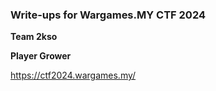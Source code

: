 ### Write-ups for Wargames.MY CTF 2024

**Team 2kso**

**Player Grower**

https://ctf2024.wargames.my/
